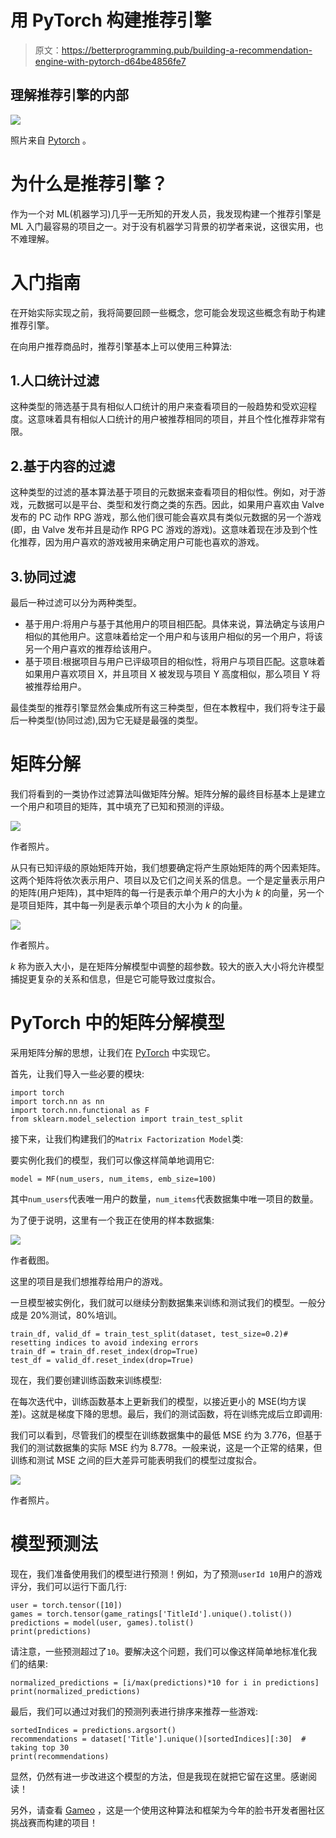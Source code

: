 # 用 PyTorch 构建推荐引擎

> 原文：<https://betterprogramming.pub/building-a-recommendation-engine-with-pytorch-d64be4856fe7>

## 理解推荐引擎的内部

![](img/69102c0f14d9e6ac33fcd9250c1f6235.png)

照片来自 [Pytorch](https://pytorch.org) 。

# 为什么是推荐引擎？

作为一个对 ML(机器学习)几乎一无所知的开发人员，我发现构建一个推荐引擎是 ML 入门最容易的项目之一。对于没有机器学习背景的初学者来说，这很实用，也不难理解。

# 入门指南

在开始实际实现之前，我将简要回顾一些概念，您可能会发现这些概念有助于构建推荐引擎。

在向用户推荐商品时，推荐引擎基本上可以使用三种算法:

## 1.人口统计过滤

这种类型的筛选基于具有相似人口统计的用户来查看项目的一般趋势和受欢迎程度。这意味着具有相似人口统计的用户被推荐相同的项目，并且个性化推荐非常有限。

## 2.基于内容的过滤

这种类型的过滤的基本算法基于项目的元数据来查看项目的相似性。例如，对于游戏，元数据可以是平台、类型和发行商之类的东西。因此，如果用户喜欢由 Valve 发布的 PC 动作 RPG 游戏，那么他们很可能会喜欢具有类似元数据的另一个游戏(即，由 Valve 发布并且是动作 RPG PC 游戏的游戏)。这意味着现在涉及到个性化推荐，因为用户喜欢的游戏被用来确定用户可能也喜欢的游戏。

## 3.协同过滤

最后一种过滤可以分为两种类型。

*   基于用户:将用户与基于其他用户的项目相匹配。具体来说，算法确定与该用户相似的其他用户。这意味着给定一个用户和与该用户相似的另一个用户，将该另一个用户喜欢的推荐给该用户。
*   基于项目:根据项目与用户已评级项目的相似性，将用户与项目匹配。这意味着如果用户喜欢项目 X，并且项目 X 被发现与项目 Y 高度相似，那么项目 Y 将被推荐给用户。

最佳类型的推荐引擎显然会集成所有这三种类型，但在本教程中，我们将专注于最后一种类型(协同过滤),因为它无疑是最强的类型。

# 矩阵分解

我们将看到的一类协作过滤算法叫做矩阵分解。矩阵分解的最终目标基本上是建立一个用户和项目的矩阵，其中填充了已知和预测的评级。

![](img/eaf1523ddb74d70ae0f1acf0f2dad44c.png)

作者照片。

从只有已知评级的原始矩阵开始，我们想要确定将产生原始矩阵的两个因素矩阵。这两个矩阵将依次表示用户、项目以及它们之间关系的信息。一个是定量表示用户的矩阵(用户矩阵)，其中矩阵的每一行是表示单个用户的大小为 *k* 的向量，另一个是项目矩阵，其中每一列是表示单个项目的大小为 *k* 的向量。

![](img/b8e2c5212949241d62e4035b107448b5.png)

作者照片。

*k* 称为嵌入大小，是在矩阵分解模型中调整的超参数。较大的嵌入大小将允许模型捕捉更复杂的关系和信息，但是它可能导致过度拟合。

# PyTorch 中的矩阵分解模型

采用矩阵分解的思想，让我们在 [PyTorch](https://pytorch.org/) 中实现它。

首先，让我们导入一些必要的模块:

```
import torch
import torch.nn as nn
import torch.nn.functional as F
from sklearn.model_selection import train_test_split
```

接下来，让我们构建我们的`Matrix Factorization Model`类:

要实例化我们的模型，我们可以像这样简单地调用它:

```
model = MF(num_users, num_items, emb_size=100)
```

其中`num_users`代表唯一用户的数量，`num_items`代表数据集中唯一项目的数量。

为了便于说明，这里有一个我正在使用的样本数据集:

![](img/ba3ce3168687957d4c663e36a0456b37.png)

作者截图。

这里的项目是我们想推荐给用户的游戏。

一旦模型被实例化，我们就可以继续分割数据集来训练和测试我们的模型。一般分成是 20%测试，80%培训。

```
train_df, valid_df = train_test_split(dataset, test_size=0.2)# resetting indices to avoid indexing errors
train_df = train_df.reset_index(drop=True)
test_df = valid_df.reset_index(drop=True)
```

现在，我们要创建训练函数来训练模型:

在每次迭代中，训练函数基本上更新我们的模型，以接近更小的 MSE(均方误差)。这就是梯度下降的思想。最后，我们的测试函数，将在训练完成后立即调用:

我们可以看到，尽管我们的模型在训练数据集中的最低 MSE 约为 3.776，但基于我们的测试数据集的实际 MSE 约为 8.778。一般来说，这是一个正常的结果，但训练和测试 MSE 之间的巨大差异可能表明我们的模型过度拟合。

![](img/97ab57fe4a2f645d3b2dbb7f5e810479.png)

作者照片。

# 模型预测法

现在，我们准备使用我们的模型进行预测！例如，为了预测`userId 10`用户的游戏评分，我们可以运行下面几行:

```
user = torch.tensor([10])
games = torch.tensor(game_ratings['TitleId'].unique().tolist())
predictions = model(user, games).tolist()
print(predictions)
```

请注意，一些预测超过了`10`。要解决这个问题，我们可以像这样简单地标准化我们的结果:

```
normalized_predictions = [i/max(predictions)*10 for i in predictions]
print(normalized_predictions)
```

最后，我们可以通过对我们的预测列表进行排序来推荐一些游戏:

```
sortedIndices = predictions.argsort()
recommendations = dataset['Title'].unique()[sortedIndices][:30]  # taking top 30
print(recommendations)
```

显然，仍然有进一步改进这个模型的方法，但是我现在就把它留在这里。感谢阅读！

另外，请查看 [Gameo](https://steffy-lo.github.io/Gameo/) ，这是一个使用这种算法和框架为今年的脸书开发者圈社区挑战赛而构建的项目！